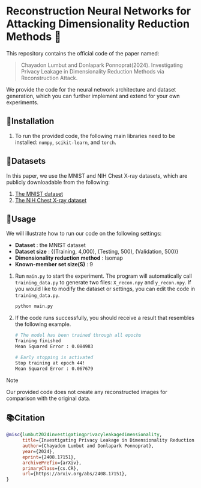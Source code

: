 # Reconstruction Neural Networks for Attacking Dimensionality Reduction Methods :space_invader:

 This repository contains the official code of the paper named:
 > Chayadon Lumbut and Donlapark Ponnoprat(2024). Investigating Privacy Leakage in Dimensionality Reduction Methods via Reconstruction Attack.

We provide the code for the neural network architecture and dataset generation, which you can further implement and extend for your own experiments.

## 🔧Installation
1. To run the provided code, the following main libraries need to be installed: `numpy`, `scikit-learn`, and `torch`.

## 📂Datasets
In this paper, we use the MNIST and NIH Chest X-ray datasets, which are publicly downloadable from the following:
1. [The MNIST dataset](https://keras.io/api/datasets/mnist/)
2. [The NIH Chest X-ray dataset](https://www.kaggle.com/datasets/nih-chest-xrays/data)

## 🤖Usage
We will illustrate how to run our code on the following settings:
 - **Dataset** : the MNIST dataset
 - **Dataset size** : {(Training, 4,000), (Testing, 500), (Validation, 500)}
 - **Dimensionality reduction method** : Isomap
 - **Known-member set size(S)** : 9
1. Run `main.py` to start the experiment. The program will automatically call `training_data.py` to generate two files: `X_recon.npy` and `y_recon.npy`. If you would like to modify the dataset or settings, you can edit the code in `training_data.py`.
      ```bash
      python main.py
      ```
2. If the code runs successfully, you should receive a result that resembles the following example.
      ```bash
      # The model has been trained through all epochs
      Training finished
      Mean Squared Error : 0.084983

      # Early stopping is activated
      Stop training at epoch 44!
      Mean Squared Error : 0.067679
      ```
> [!NOTE]
> Our provided code does not create any reconstructed images for comparison with the original data.
## 📚Citation
```bibtex
@misc{lumbut2024investigatingprivacyleakagedimensionality,
      title={Investigating Privacy Leakage in Dimensionality Reduction Methods via Reconstruction Attack}, 
      author={Chayadon Lumbut and Donlapark Ponnoprat},
      year={2024},
      eprint={2408.17151},
      archivePrefix={arXiv},
      primaryClass={cs.CR},
      url={https://arxiv.org/abs/2408.17151}, 
}
```
